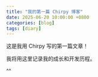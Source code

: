 ```yaml
---
title: "我的第一篇 Chirpy 博客"
date: 2025-06-20 10:00:00 +0800
categories: [blog]
tags: [diary]
---
```


这是我用 Chirpy 写的第一篇文章！

我将用这里记录我的成长和开发历程。

^^
